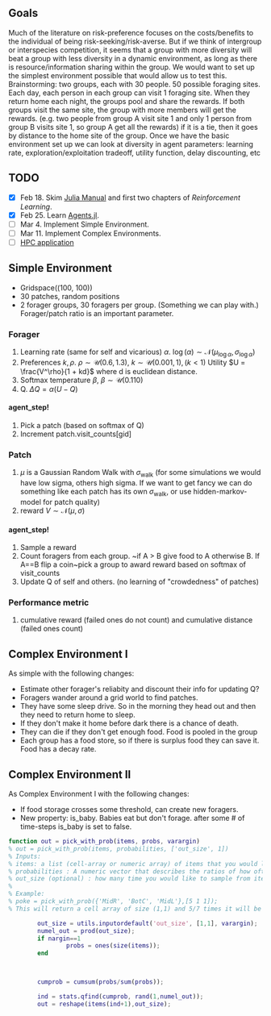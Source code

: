 ## Goals

Much of the literature on risk-preference focuses on the costs/benefits to the individual of being risk-seeking/risk-averse. But if we think of intergroup or interspecies competition, it seems that a group with more diversity will beat a group with less diversity in a dynamic environment, as long as there is resource/information sharing within the group.
We would want to set up the simplest environment possible that would allow us to test this.
Brainstorming: two groups, each with 30 people. 50 possible foraging sites. Each day, each person in each group can visit 1 foraging site. When they return home each night, the groups pool and share the rewards. If both groups visit the same site, the group with more members will get the rewards. (e.g. two people from group A visit site 1 and only 1 person from group B visits site 1, so group A get all the rewards) if it is a tie, then it goes by distance to the home site of the group.
Once we have the basic environment set up we can look at diversity in agent parameters: learning rate, exploration/exploitation tradeoff, utility function, delay discounting, etc

## TODO

- [X] Feb 18. Skim [Julia Manual](https://docs.julialang.org/en/v1/manual/) and first two chapters of *Reinforcement Learning*.
- [X] Feb 25. Learn [Agents.jl](https://juliadynamics.github.io/Agents.jl/stable/).
- [ ] Mar 4. Implement Simple Environment.
- [ ] Mar 11. Implement Complex Environments.
- [ ] [HPC application](https://nyu.service-now.com/servicelink/catalog.do?sysparm_document_key=sc_cat_item,b0fc230be498d6408b4d97a033492665)

## Simple Environment

+ Gridspace((100, 100))
+ 30 patches, random positions
+ 2 forager groups, 30 foragers per group. (Something we can play with.) Forager/patch ratio is an important parameter.

### Forager

1. Learning rate (same for self and vicarious) $`\alpha`$. $`\log(\alpha) \sim \mathscr{N} (\mu_{\log\alpha}, \sigma_{\log\alpha})`$
2. Preferences $`k, \rho`$. $`\rho \sim \mathscr{U} (0.6, 1.3)`$, $`k \sim \mathscr{U} (0.001, 1), (k < 1)`$
    Utility $`U = \frac{V^\rho}{1 + kd}`$ where d is euclidean distance.
3. Softmax temperature $`\beta`$, $`\beta \sim \mathscr{U} (0.1 10)`$
4. Q. $`\Delta Q = \alpha(U - Q)`$

#### agent_step!

1. Pick a patch (based on softmax of Q)
2. Increment patch.visit_counts[gid]

### Patch

1. $`\mu`$ is a Gaussian Random Walk with $`\sigma_\text{walk}`$ (for some simulations we would have low sigma, others high sigma. If we want to get fancy we can do something like each patch has its own $`\sigma_\text{walk}`$, or use hidden-markov-model for patch quality)
2. reward $`V \sim \mathscr{N}(\mu, \sigma)`$

#### agent_step!

1. Sample a reward
2. Count foragers from each group. ~if A > B give food to A otherwise B. If A==B flip a coin~pick a group to award reward based on softmax of visit_counts
3. Update Q of self and others. (no learning of "crowdedness" of patches)

### Performance metric

1. cumulative reward (failed ones do not count) and cumulative distance (failed ones count)

## Complex Environment I

As simple with the following changes:

+ Estimate other forager's reliabity and discount their info for updating Q?
+ Foragers wander around a grid world to find patches.
+ They have some sleep drive. So in the morning they head out and then they need to return home to sleep.
+ If they don't make it home before dark there is a chance of death.
+ They can die if they don't get enough food. Food is pooled in the group
+ Each group has a food store, so if there is surplus food they can save it. Food has a decay rate.

## Complex Environment II

As Complex Environment I  with the following changes:

+ If food storage crosses some threshold, can create new foragers.
+ New property: is_baby. Babies eat but don't forage. after some # of time-steps is_baby is set to false.

```matlab
function out = pick_with_prob(items, probs, varargin)
% out = pick_with_prob(items, probabilities, ['out_size', 1])
% Inputs:
% items: a list (cell-array or numeric array) of items that you would like to sample from
% probabilities : A numeric vector that describes the ratios of how often you would like each item.
% out_size (optional) : how many time you would like to sample from items.
%
% Example:
% poke = pick_with_prob({'MidR', 'BotC', 'MidL'},[5 1 1]);
% This will return a cell array of size (1,1) and 5/7 times it will be MidR, 1/7 it will be BotC and 1/7 it will be MidL.

        out_size = utils.inputordefault('out_size', [1,1], varargin);
        numel_out = prod(out_size);
        if nargin==1
                probs = ones(size(items));
        end



        cumprob = cumsum(probs/sum(probs));

        ind = stats.qfind(cumprob, rand(1,numel_out));
        out = reshape(items(ind+1),out_size);
```
